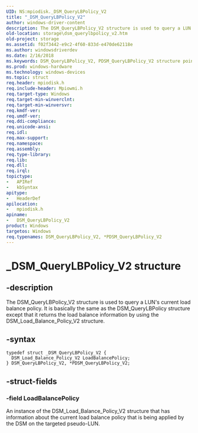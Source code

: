 ```yaml
---
UID: NS:mpiodisk._DSM_QueryLBPolicy_V2
title: "_DSM_QueryLBPolicy_V2"
author: windows-driver-content
description: The DSM_QueryLBPolicy_V2 structure is used to query a LUN's current load balance policy. It is basically the same as the DSM_QueryLBPolicy structure except that it returns the load balance information by using the DSM_Load_Balance_Policy_V2 structure.
old-location: storage\dsm_querylbpolicy_v2.htm
old-project: storage
ms.assetid: f02f3442-e9c2-4f60-833d-e470de62118e
ms.author: windowsdriverdev
ms.date: 2/16/2018
ms.keywords: DSM_QueryLBPolicy_V2, PDSM_QueryLBPolicy_V2 structure pointer [Storage Devices], structs-scsibus_ea429f47-a439-433a-962e-2ce334aa7498.xml, mpiodisk/PDSM_QueryLBPolicy_V2, PDSM_QueryLBPolicy_V2, DSM_QueryLBPolicy_V2 structure [Storage Devices], _DSM_QueryLBPolicy_V2, *PDSM_QueryLBPolicy_V2, mpiodisk/DSM_QueryLBPolicy_V2, storage.dsm_querylbpolicy_v2
ms.prod: windows-hardware
ms.technology: windows-devices
ms.topic: struct
req.header: mpiodisk.h
req.include-header: Mpiowmi.h
req.target-type: Windows
req.target-min-winverclnt: 
req.target-min-winversvr: 
req.kmdf-ver: 
req.umdf-ver: 
req.ddi-compliance: 
req.unicode-ansi: 
req.idl: 
req.max-support: 
req.namespace: 
req.assembly: 
req.type-library: 
req.lib: 
req.dll: 
req.irql: 
topictype:
-	APIRef
-	kbSyntax
apitype:
-	HeaderDef
apilocation:
-	mpiodisk.h
apiname:
-	DSM_QueryLBPolicy_V2
product: Windows
targetos: Windows
req.typenames: DSM_QueryLBPolicy_V2, *PDSM_QueryLBPolicy_V2
---
```


# _DSM_QueryLBPolicy_V2 structure


## -description


The DSM_QueryLBPolicy_V2 structure is used to query a LUN's current load balance policy. It is basically the same as the DSM_QueryLBPolicy structure except that it returns the load balance information by using the DSM_Load_Balance_Policy_V2 structure.


## -syntax


````
typedef struct _DSM_QueryLBPolicy_V2 {
  DSM_Load_Balance_Policy_V2 LoadBalancePolicy;
} DSM_QueryLBPolicy_V2, *PDSM_QueryLBPolicy_V2;
````


## -struct-fields




### -field LoadBalancePolicy

An instance of the DSM_Load_Balance_Policy_V2 structure that has information about the current load balance policy that is being applied by the DSM on the targeted pseudo-LUN.

